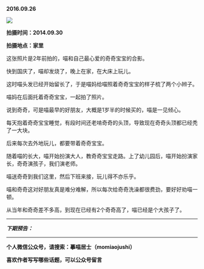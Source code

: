**2016.09.26**

![](http://upload-images.jianshu.io/upload_images/51001-f653dbc6d34146ee.jpg?imageMogr2/auto-orient/strip%7CimageView2/2/w/1240)

**拍摄时间：2014.09.30**

**拍摄地点：家里**

这张照片是2年前拍的，喵和自己最心爱的奇奇宝宝的合影。

快到国庆了，喵却发烧了，晚上在家，在大床上玩儿。

这时喵头发已经开始留长了，于是喵妈给喵照着奇奇宝宝的样子梳了两个小辫子。

喵妈在后面托着奇奇宝宝，一起拍了照片。

说到奇奇，可是喵最早的好朋友，大概是1岁半的时候买的，喵是一见倾心。

每天抱着奇奇宝宝睡觉，有段时间还老啃奇奇的头顶，导致现在奇奇头顶都已经秃了一大块。

后来每次去外地玩儿，都要带着奇奇宝宝。

随着喵的长大，喵开始扮演大人，教奇奇宝宝走路。上了幼儿园后，喵开始扮演家长，奇奇演孩子，我们演老师。

喵送奇奇到我们这里，然后下班来接，玩儿得不亦乐乎。

喵和奇奇这对好朋友真是难分难解，所以每次给奇奇洗澡都很费劲，要好好劝喵一顿。

从当年和奇奇差不多高，到现在已经有2个奇奇高了，喵已经是个大孩子了。


***

***下期预告：***

***

**个人微信公众号，请搜索：摹喵居士（momiaojushi）**

**喜欢作者写写哪些话题，可以公众号留言**